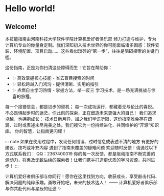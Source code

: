 # Hello world!

## Welcome!

本技能指南由河南科技大学软件学院计算机爱好者俱乐部 倾力打造与维护，专为计算机专业的你量身定制。我们深知初入技术世界的你可能面临诸多困惑：软件安装、环境配置、项目启动…… 这些看似琐碎的“第一步”，往往是阻碍探索的关键门槛。

这份指南，正是为你扫清这些障碍而生！它旨在帮助你：
- ✨ 高效掌握核心技能 - 省去盲目搜索的时间
- ✨ 轻松跨越入门鸿沟 - 提供清晰、实用的指引
- ✨ 点燃自主学习热情 - 掌握方法，举一反三
学习技术，是一场充满挑战与惊喜的旅程。

每一个报错信息，都是进步的契机；
每一次成功运行，都藏着无与伦比的喜悦。
不必畏惧起步时的迷茫，你此刻的探索，正在塑造未来更强大的自己！
我们追求卓越，也拥抱成长：
技术日新月异，加之我们学识所限，这份指南难免存在疏漏、过时或表述未尽完美之处。我们视它为一份持续进化、共同维护的“开源”知识库。
你的智慧，让指南更闪耀！

::: note
如果在使用过程中，发现任何错误、过时信息或表述不清的地方
有更好的建议、技巧或补充内容
遇到了指南未覆盖的疑难问题
欢迎随时反馈！请通过以下方式联系我们：
QQ：2367400019
你的每一次反馈，都是驱动指南不断完善的源动力，将惠及无数后续的探索者！让我们携手打造更优质的学习资源，共同进步！
:::

计算机爱好者俱乐部与你同行！愿你在这里找到方向，收获成长，享受敲击代码、解决问题的纯粹乐趣。勇敢开始吧，未来的技术达人！
—— 计算机爱好者俱乐部 与你共赴代码与星辰的征途 ✨

